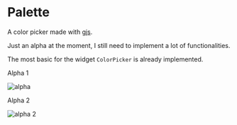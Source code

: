 # Palette

A color picker made with [gjs](https://gjs-docs.gnome.org/).


Just an alpha at the moment, I still need to implement a lot of functionalities.

The most basic for the widget `ColorPicker` is already implemented.

Alpha 1

![alpha](https://user-images.githubusercontent.com/1938043/68161409-21273a00-ff56-11e9-9fdf-47eb7069f1a5.png)

Alpha 2

![alpha 2](https://user-images.githubusercontent.com/1938043/68621730-c69b5a00-04d0-11ea-9df9-6c0f24c991eb.png)
